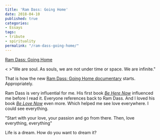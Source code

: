 ```yaml
---
title: 'Ram Dass: Going Home'
date: 2018-04-10
published: true
categories:
- Essays
tags:
- tribute
- spirituality
permalink: "/ram-dass-going-home/"
---
```

[Ram Dass: Going Home](https://www.netflix.com/watch/80209895)

< >"We are soul. As souls, we are not under time or space. We are infinite."

That is how the new [Ram Dass: Going Home documentary](http://ramdassgoinghome.com/) starts. Appropriately.

Ram Dass is very influential for me. His first book [*Be Here Now*](https://amzn.to/2qmnZfX) influenced me before I read it. Everyone references back to Ram Dass. And I loved his book [*Be Love Now*](https://amzn.to/2v6SFaW) even more. Which helped me see love everywhere. I could see everything.

"Start with your love, your passion and go from there. Then, love everything, everything"

Life is a dream. How do you want to dream it?